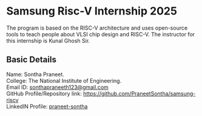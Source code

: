 # Samsung Risc-V Internship 2025
The program is based on the RISC-V architecture and uses open-source tools to teach people about VLSI chip design and RISC-V. The instructor for this internship is Kunal Ghosh Sir.

## Basic Details
Name: Sontha Praneet.\
College: The National Institute of Engineering.\
Email ID: sonthapraneeth123@gmail.com \
GitHub Profile/Repository link:  https://github.com/PraneetSontha/samsung-riscv \
LinkedIN Profile: [praneet-sontha](https://www.linkedin.com/in/praneet-sontha/)
